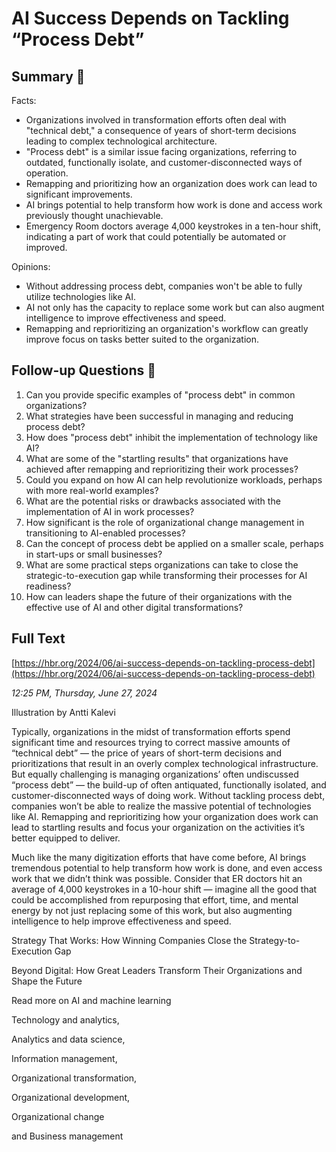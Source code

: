 # AI Success Depends on Tackling “Process Debt”

## Summary 🤖

Facts:
- Organizations involved in transformation efforts often deal with "technical debt," a consequence of years of short-term decisions leading to complex technological architecture.
- "Process debt" is a similar issue facing organizations, referring to outdated, functionally isolate, and customer-disconnected ways of operation.
- Remapping and prioritizing how an organization does work can lead to significant improvements. 
- AI brings potential to help transform how work is done and access work previously thought unachievable.
- Emergency Room doctors average 4,000 keystrokes in a ten-hour shift, indicating a part of work that could potentially be automated or improved.
 
Opinions:
- Without addressing process debt, companies won't be able to fully utilize technologies like AI.
- AI not only has the capacity to replace some work but can also augment intelligence to improve effectiveness and speed. 
- Remapping and reprioritizing an organization's workflow can greatly improve focus on tasks better suited to the organization.

## Follow-up Questions 🤖

1. Can you provide specific examples of "process debt" in common organizations?
2. What strategies have been successful in managing and reducing process debt?
3. How does "process debt" inhibit the implementation of technology like AI?
4. What are some of the "startling results" that organizations have achieved after remapping and reprioritizing their work processes?
5. Could you expand on how AI can help revolutionize workloads, perhaps with more real-world examples?
6. What are the potential risks or drawbacks associated with the implementation of AI in work processes?
7. How significant is the role of organizational change management in transitioning to AI-enabled processes?
8. Can the concept of process debt be applied on a smaller scale, perhaps in start-ups or small businesses?
9. What are some practical steps organizations can take to close the strategic-to-execution gap while transforming their processes for AI readiness?
10. How can leaders shape the future of their organizations with the effective use of AI and other digital transformations?

## Full Text

[https://hbr.org/2024/06/ai-success-depends-on-tackling-process-debt](https://hbr.org/2024/06/ai-success-depends-on-tackling-process-debt)

*12:25 PM, Thursday, June 27, 2024*

Illustration by Antti Kalevi

Typically, organizations in the midst of transformation efforts spend significant time and resources trying to correct massive amounts of “technical debt” — the price of years of short-term decisions and prioritizations that result in an overly complex technological infrastructure. But equally challenging is managing organizations’ often undiscussed “process debt” — the build-up of often antiquated, functionally isolated, and customer-disconnected ways of doing work. Without tackling process debt, companies won’t be able to realize the massive potential of technologies like AI. Remapping and reprioritizing how your organization does work can lead to startling results and focus your organization on the activities it’s better equipped to deliver.

Much like the many digitization efforts that have come before, AI brings tremendous potential to help transform how work is done, and even access work that we didn’t think was possible. Consider that ER doctors hit an average of 4,000 keystrokes in a 10-hour shift — imagine all the good that could be accomplished from repurposing that effort, time, and mental energy by not just replacing some of this work, but also augmenting intelligence to help improve effectiveness and speed.

Strategy That Works: How Winning Companies Close the Strategy-to-Execution Gap

Beyond Digital: How Great Leaders Transform Their Organizations and Shape the Future

Read more on AI and machine learning

Technology and analytics,

Analytics and data science,

Information management,

Organizational transformation,

Organizational development,

Organizational change

and Business management

